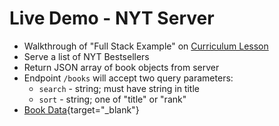 # Live Demo - NYT Server

* Walkthrough of "Full Stack Example" on [Curriculum Lesson](https://courses.thinkful.com/ei-node-postgres-v1/checkpoint/4)
* Serve a list of NYT Bestsellers
* Return JSON array of book objects from server
* Endpoint `/books` will accept two query parameters:
  * `search` - string; must have string in title
  * `sort` - string; one of "title" or "rank"
* [Book Data](https://github.com/Thinkful-Ed/node-postgres-resources/blob/master/book.js){target="_blank"}
